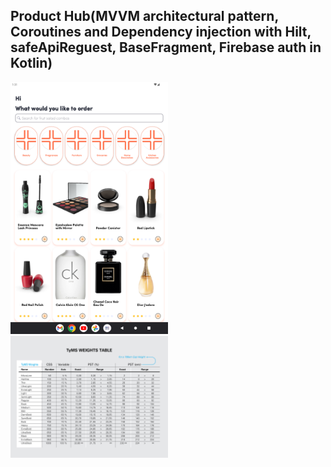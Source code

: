 
## Product Hub(MVVM architectural pattern, Coroutines and Dependency injection with Hilt, safeApiReguest, BaseFragment, Firebase auth in Kotlin)


<img src="./Screen.png" alt="Screen" width="50%" height="50%"> 

<img src="./allfontweight.gif" alt="All font weight" width="50%" height="50%"> 